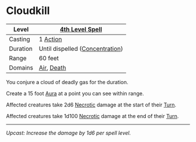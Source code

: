 # Cloudkill

| Level    | [4th Level Spell](4th%20Level%20Spells.md)                                  |
| -------- | ---------------------------------------------------------------------------- |
| Casting  | 1 [Action](../../../../Game%20Procedures/Core%20Procedures/Action.md)        |
| Duration | Until dispelled ([Concentration](../../Concentration.md))                    |
| Range    | 60 feet                                                                      |
| Domains  | [Air](../../Spell%20Domains/Air.md), [Death](../../Spell%20Domains/Death.md) |

You conjure a cloud of deadly gas for the duration.

Create a 15 foot [Aura](../../Areas%20of%20Effect/Aura.md) at a point you can see within range.

Affected creatures take 2d6 [Necrotic](../../../../Game%20Procedures/Combat/Damage%20Types/Necrotic.md) damage at the start of their [Turn](../../../../Game%20Procedures/Core%20Procedures/Turn.md).

Affected creatures take 1d100 [Necrotic](../../../../Game%20Procedures/Combat/Damage%20Types/Necrotic.md) damage at the end of their [Turn](../../../../Game%20Procedures/Core%20Procedures/Turn.md).

---
*Upcast: Increase the damage by 1d6 per spell level.*
